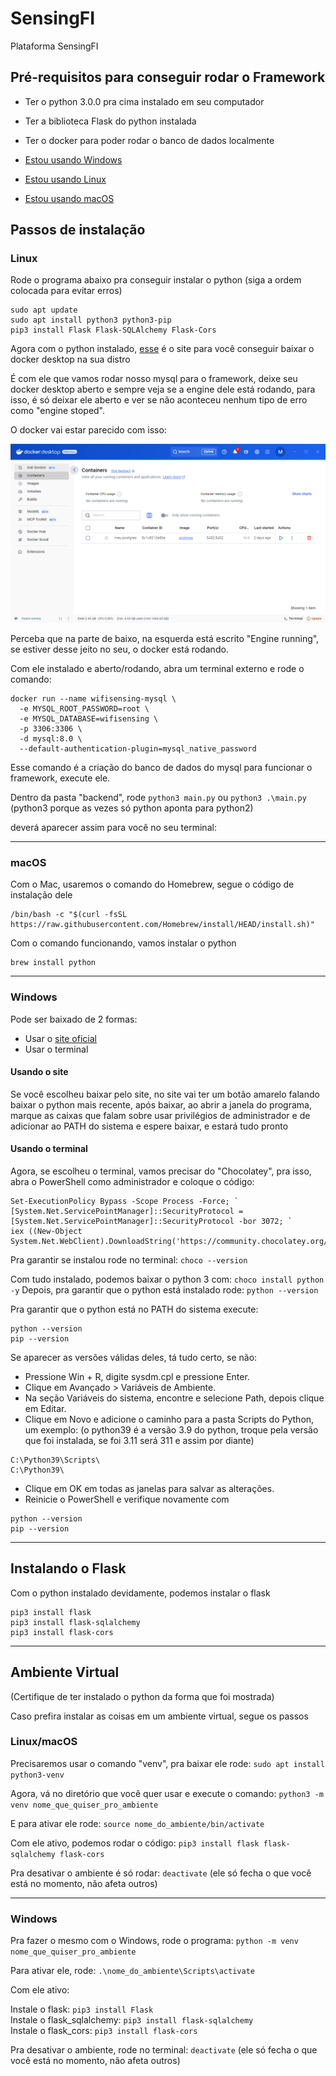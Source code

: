 # SensingFI
Plataforma SensingFI

## Pré-requisitos para conseguir rodar o Framework

- Ter o python 3.0.0 pra cima instalado em seu computador
- Ter a biblioteca Flask do python instalada
- Ter o docker para poder rodar o banco de dados localmente

- [Estou usando Windows](#Windows)
- [Estou usando Linux](#Linux)
- [Estou usando macOS](#macOS)



## Passos de instalação
### Linux 
Rode o programa abaixo pra conseguir instalar o python (siga a ordem colocada para evitar erros)
```
sudo apt update
sudo apt install python3 python3-pip
pip3 install Flask Flask-SQLAlchemy Flask-Cors
```

Agora com o python instalado, [esse](https://docs.docker.com/desktop/setup/install/linux/#where-to-go-next) é o site para você conseguir baixar o docker desktop na sua distro  

É com ele que vamos rodar nosso mysql para o framework, deixe seu docker desktop aberto e sempre veja se a engine dele está rodando, para isso, é só deixar ele aberto e ver se não aconteceu nenhum tipo de erro como "engine stoped".  

O docker vai estar parecido com isso:  

![docker-running](images-readme/docker-running.png)  

Perceba que na parte de baixo, na esquerda está escrito "Engine running", se estiver desse jeito no seu, o docker está rodando.   

Com ele instalado e aberto/rodando, abra um terminal externo e rode o comando:  
```
docker run --name wifisensing-mysql \
  -e MYSQL_ROOT_PASSWORD=root \
  -e MYSQL_DATABASE=wifisensing \
  -p 3306:3306 \
  -d mysql:8.0 \
  --default-authentication-plugin=mysql_native_password
```

Esse comando é a criação do banco de dados do mysql para funcionar o framework, execute ele.  

Dentro da pasta "backend", rode `python3 main.py` ou `python3 .\main.py` (python3 porque as vezes só python aponta para python2)  

deverá aparecer assim para você no seu terminal:  


---
### macOS
Com o Mac, usaremos o comando do Homebrew, segue o código de instalação dele
```
/bin/bash -c "$(curl -fsSL https://raw.githubusercontent.com/Homebrew/install/HEAD/install.sh)"
```

Com o comando funcionando, vamos instalar o python
```
brew install python
```

---
### Windows
Pode ser baixado de 2 formas: 
- Usar o [site oficial](https://www.python.org/downloads/)
- Usar o terminal

#### Usando o site
Se você escolheu baixar pelo site, no site vai ter um botão amarelo falando baixar o python mais recente, após baixar, ao abrir a janela do programa, marque as caixas que falam sobre usar privilégios de administrador e de adicionar ao PATH do sistema e espere baixar, e estará tudo pronto

#### Usando o terminal
Agora, se escolheu o terminal, vamos precisar do "Chocolatey", pra isso, abra o PowerShell como administrador e coloque o código:
```
Set-ExecutionPolicy Bypass -Scope Process -Force; `
[System.Net.ServicePointManager]::SecurityProtocol = [System.Net.ServicePointManager]::SecurityProtocol -bor 3072; `
iex ((New-Object System.Net.WebClient).DownloadString('https://community.chocolatey.org/install.ps1'))
```
Pra garantir se instalou rode no terminal:  `choco --version`

Com tudo instalado, podemos baixar o python 3 com: `choco install python -y`
Depois, pra garantir que o python está instalado rode: `python --version`

Pra garantir que o python está no PATH do sistema execute:
```
python --version
pip --version
```
Se aparecer as versões válidas deles, tá tudo certo, se não:

- Pressione Win + R, digite sysdm.cpl e pressione Enter.
- Clique em Avançado > Variáveis de Ambiente.
- Na seção Variáveis do sistema, encontre e selecione Path, depois clique em Editar.
- Clique em Novo e adicione o caminho para a pasta Scripts do Python, um exemplo: (o python39 é a versão 3.9 do python, troque pela versão que foi instalada, se foi 3.11 será 311 e assim por diante)
```
C:\Python39\Scripts\
C:\Python39\
```
- Clique em OK em todas as janelas para salvar as alterações.
- Reinicie o PowerShell e verifique novamente com
```
python --version
pip --version
```

---
## Instalando o Flask
Com o python instalado devidamente, podemos instalar o flask
```
pip3 install flask
pip3 install flask-sqlalchemy
pip3 install flask-cors
```
---
## Ambiente Virtual
(Certifique de ter instalado o python da forma que foi mostrada)

Caso prefira instalar as coisas em um ambiente virtual, segue os passos

### Linux/macOS
Precisaremos usar o comando "venv", pra baixar ele rode: `sudo apt install python3-venv`

Agora, vá no diretório que você quer usar e execute o comando: `python3 -m venv nome_que_quiser_pro_ambiente`

E para ativar ele rode: `source nome_do_ambiente/bin/activate`

Com ele ativo, podemos rodar o código: `pip3 install flask flask-sqlalchemy flask-cors`

Pra desativar o ambiente é só rodar: `deactivate` (ele só fecha o que você está no momento, não afeta outros)

---
### Windows
Pra fazer o mesmo com o Windows, rode o programa: `python -m venv nome_que_quiser_pro_ambiente`

Para ativar ele, rode: `.\nome_do_ambiente\Scripts\activate`

Com ele ativo:  

Instale o flask: `pip3 install Flask`  
Instale o flask_sqlalchemy: `pip3 install flask-sqlalchemy`  
Instale o flask_cors: `pip3 install flask-cors`


Pra desativar o ambiente, rode no terminal: `deactivate` (ele só fecha o que você está no momento, não afeta outros)



